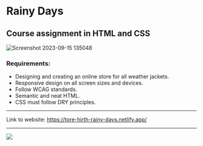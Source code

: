 # Rainy Days

## Course assignment in HTML and CSS

![Screenshot 2023-09-15 135048](https://github.com/Torehirth/Rainy-Days/assets/116200852/eb2015f3-a014-4e98-9a6a-617c123a4b0f)

### Requirements:

- Designing and creating an online store for all weather jackets.
- Responsive design on all screen sizes and devices.
- Follow WCAG standards.
- Semantic and neat HTML.
- CSS must follow DRY principles.

---

Link to website: https://tore-hirth-rainy-days.netlify.app/

---

<p align="left">
  <a href="https://www.linkedin.com/in/torehirth/">
    <img src="https://skillicons.dev/icons?i=figma,git,github,vscode,html,css" />
  </a>
</p>